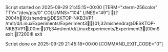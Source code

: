 Script started on 2025-09-29 21:45:15+00:00 [TERM="xterm-256color" TTY="/dev/pts/0" COLUMNS="104" LINES="49"]
[?2004h]0;ishendra@DESKTOP-NKB3VP1: /mnt/d/LinuxExperiments/Experiment3[01;32mishendra@DESKTOP-NKB3VP1[00m:[01;34m/mnt/d/LinuxExperiments/Experiment3[00m$ exit
[?2004lexit

Script done on 2025-09-29 21:45:18+00:00 [COMMAND_EXIT_CODE="0"]
